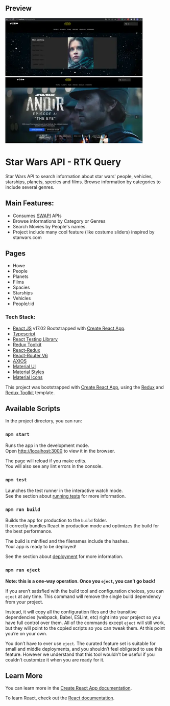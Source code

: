 ## Preview
![Design preview for the Entertainment web app coding challenge](./src/assets/screenone.webp)
![Design preview for the Entertainment web app coding challenge](./src/assets/screentwo.webp)

#  Star Wars API - RTK Query

 Star Wars API to search information about star wars' people, vehicles, starships, planets, species and films. Browse information by categories to include several genres.

## Main Features:

- Consumes [SWAPI](https://swapi.dev) APIs
- Browse informations by Category or Genres
- Search Movies by People's names.
- Project include many cool feature (like costume sliders) inspired by starwars.com

## Pages

- Howe
- People
- Planets
- Films
- Spacies
- Starships
- Vehicles
- People/:id

### Tech Stack:
- [React JS](https://reactjs.org/docs/getting-started.html) v17.02 Bootstrapped with [Create React App](https://github.com/facebook/create-react-app).
- [Typescript](https://www.typescriptlang.org/docs/handbook/react.html) 
- [React Testing Library](https://testing-library.com/) 
- [Redux Toolkit](https://redux-toolkit.js.org/introduction/getting-started)
- [React-Redux](https://react-redux.js.org/introduction/getting-started)
- [React-Router V6](https://v6.reactrouter.com/web/guides/quick-start)
- [AXIOS](https://axios-http.com/docs/intro)
- [Material UI](https://mui.com/material-ui/getting-started/installation/) 
- [Material Styles](https://mui.com/system/styles/basics/) 
- [Material Icons](https://mui.com/material-ui/material-icons/#main-content) 



This project was bootstrapped with [Create React App](https://github.com/facebook/create-react-app), using the [Redux](https://redux.js.org/) and [Redux Toolkit](https://redux-toolkit.js.org/) template.

## Available Scripts

In the project directory, you can run:

### `npm start`

Runs the app in the development mode.<br />
Open [http://localhost:3000](http://localhost:3000) to view it in the browser.

The page will reload if you make edits.<br />
You will also see any lint errors in the console.

### `npm test`

Launches the test runner in the interactive watch mode.<br />
See the section about [running tests](https://facebook.github.io/create-react-app/docs/running-tests) for more information.

### `npm run build`

Builds the app for production to the `build` folder.<br />
It correctly bundles React in production mode and optimizes the build for the best performance.

The build is minified and the filenames include the hashes.<br />
Your app is ready to be deployed!

See the section about [deployment](https://facebook.github.io/create-react-app/docs/deployment) for more information.

### `npm run eject`

**Note: this is a one-way operation. Once you `eject`, you can’t go back!**

If you aren’t satisfied with the build tool and configuration choices, you can `eject` at any time. This command will remove the single build dependency from your project.

Instead, it will copy all the configuration files and the transitive dependencies (webpack, Babel, ESLint, etc) right into your project so you have full control over them. All of the commands except `eject` will still work, but they will point to the copied scripts so you can tweak them. At this point you’re on your own.

You don’t have to ever use `eject`. The curated feature set is suitable for small and middle deployments, and you shouldn’t feel obligated to use this feature. However we understand that this tool wouldn’t be useful if you couldn’t customize it when you are ready for it.

## Learn More

You can learn more in the [Create React App documentation](https://facebook.github.io/create-react-app/docs/getting-started).

To learn React, check out the [React documentation](https://reactjs.org/).
